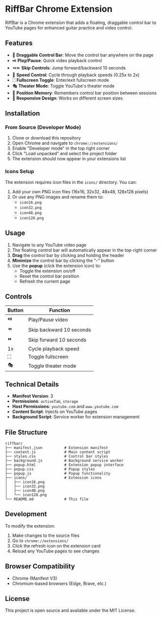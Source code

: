 # RiffBar Chrome Extension

RiffBar is a Chrome extension that adds a floating, draggable control bar to YouTube pages for enhanced guitar practice and video control.

## Features

- 🎯 **Draggable Control Bar**: Move the control bar anywhere on the page
- ⏯️ **Play/Pause**: Quick video playback control
- ⏪⏩ **Skip Controls**: Jump forward/backward 10 seconds
- 🏃 **Speed Control**: Cycle through playback speeds (0.25x to 2x)
- ⛶ **Fullscreen Toggle**: Enter/exit fullscreen mode
- 🎭 **Theater Mode**: Toggle YouTube's theater mode
- 💾 **Position Memory**: Remembers control bar position between sessions
- 📱 **Responsive Design**: Works on different screen sizes

## Installation

### From Source (Developer Mode)

1. Clone or download this repository
2. Open Chrome and navigate to `chrome://extensions/`
3. Enable "Developer mode" in the top right corner
4. Click "Load unpacked" and select the project folder
5. The extension should now appear in your extensions list

### Icons Setup

The extension requires icon files in the `icons/` directory. You can:

1. Add your own PNG icon files (16x16, 32x32, 48x48, 128x128 pixels)
2. Or use any PNG images and rename them to:
   - `icon16.png`
   - `icon32.png` 
   - `icon48.png`
   - `icon128.png`

## Usage

1. Navigate to any YouTube video page
2. The floating control bar will automatically appear in the top-right corner
3. **Drag** the control bar by clicking and holding the header
4. **Minimize** the control bar by clicking the "-" button
5. Use the **popup** (click the extension icon) to:
   - Toggle the extension on/off
   - Reset the control bar position
   - Refresh the current page

## Controls

| Button | Function |
|--------|----------|
| ⏯️ | Play/Pause video |
| ⏪ | Skip backward 10 seconds |
| ⏩ | Skip forward 10 seconds |
| 1x | Cycle playback speed |
| ⛶ | Toggle fullscreen |
| 🎭 | Toggle theater mode |

## Technical Details

- **Manifest Version**: 3
- **Permissions**: `activeTab`, `storage`
- **Host Permissions**: `youtube.com` and `www.youtube.com`
- **Content Script**: Injects on YouTube pages
- **Background Script**: Service worker for extension management

## File Structure

```
riffbar/
├── manifest.json          # Extension manifest
├── content.js             # Main content script
├── styles.css             # Control bar styles
├── background.js          # Background service worker
├── popup.html             # Extension popup interface
├── popup.css              # Popup styles
├── popup.js               # Popup functionality
├── icons/                 # Extension icons
│   ├── icon16.png
│   ├── icon32.png
│   ├── icon48.png
│   └── icon128.png
└── README.md              # This file
```

## Development

To modify the extension:

1. Make changes to the source files
2. Go to `chrome://extensions/`
3. Click the refresh icon on the extension card
4. Reload any YouTube pages to see changes

## Browser Compatibility

- Chrome (Manifest V3)
- Chromium-based browsers (Edge, Brave, etc.)

## License

This project is open source and available under the MIT License. 